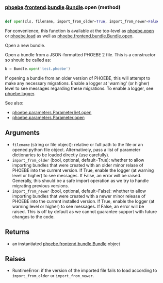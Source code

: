 ### [phoebe](phoebe.md).[frontend](phoebe.frontend.md).[bundle](phoebe.frontend.bundle.md).[Bundle](phoebe.frontend.bundle.Bundle.md).open (method)


```py

def open(cls, filename, import_from_older=True, import_from_newer=False)

```



For convenience, this function is available at the top-level as
[phoebe.open](phoebe.open.md) or [phoebe.load](phoebe.load.md) as well as
[phoebe.frontend.bundle.Bundle.open](phoebe.frontend.bundle.Bundle.open.md).

Open a new bundle.

Open a bundle from a JSON-formatted PHOEBE 2 file.
This is a constructor so should be called as:

```py
b = Bundle.open('test.phoebe')
```

If opening a bundle from an older version of PHOEBE, this will attempt
to make any necessary migrations.  Enable a logger at 'warning' (or higher)
level to see messages regarding these migrations.  To enable a logger,
see [phoebe.logger](phoebe.logger.md).

See also:
* [phoebe.parameters.ParameterSet.open](phoebe.parameters.ParameterSet.open.md)
* [phoebe.parameters.Parameter.open](phoebe.parameters.Parameter.open.md)

Arguments
----------
* `filename` (string or file object): relative or full path to the file
    or an opened python file object.  Alternatively, pass a list of
    parameter dictionaries to be loaded directly (use carefully).
* `import_from_older` (bool, optional, default=True): whether to allow
    importing bundles that were created with an older minor relase
    of PHOEBE into the current version.  If True, enable the logger
    (at warning level or higher) to see messages.  If False, an error will
    be raised.  Generally, this should be a safe import operation as we
    try to handle migrating previous versions.
* `import_from_newer` (bool, optional, default=False): whether to allow
    importing bundles that were created with a newer minor release
    of PHOEBE into the current installed version.  If True, enable the
    logger (at warning level or higher) to see messages.  If False, an
    error will be raised.  This is off by default as we cannot guarantee
    support with future changes to the code.

Returns
---------
* an instantiated [phoebe.frontend.bundle.Bundle](phoebe.frontend.bundle.Bundle.md) object

Raises
---------
* RuntimeError: if the version of the imported file fails to load according
    to `import_from_older` or `import_from_newer`.

